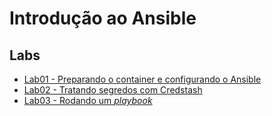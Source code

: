 # Introdução ao Ansible

## Labs
* [Lab01 - Preparando o container e configurando o Ansible](lab01.md)
* [Lab02 - Tratando segredos com Credstash](lab02.md)
* [Lab03 - Rodando um _playbook_](lab03.md)

